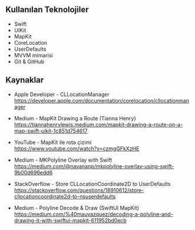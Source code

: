 
## Kullanılan Teknolojiler

- Swift 
- UIKit
- MapKit
- CoreLocation
- UserDefaults
- MVVM mimarisi
- Git & GitHub

## Kaynaklar

- Apple Developer - CLLocationManager  
  https://developer.apple.com/documentation/corelocation/cllocationmanager

- Medium - MapKit Drawing a Route (Tianna Henry)  
  https://tiannahenrylewis.medium.com/mapkit-drawing-a-route-on-a-map-swift-uikit-1c851d754617

- YouTube - MapKit ile rota çizimi  
  https://www.youtube.com/watch?v=czmgGFkXzHE

- Medium - MKPolyline Overlay with Swift  
  https://medium.com/@nayananp/mkpolyline-overlay-using-swift-9b00d696edd6

- StackOverflow - Store CLLocationCoordinate2D to UserDefaults  
  https://stackoverflow.com/questions/18910612/store-cllocationcoordinate2d-to-nsuserdefaults

- Medium - Polyline Decode & Draw (SwiftUI MapKit)  
  https://medium.com/%40mauvazquez/decoding-a-polyline-and-drawing-it-with-swiftui-mapkit-611952bd0ecb
